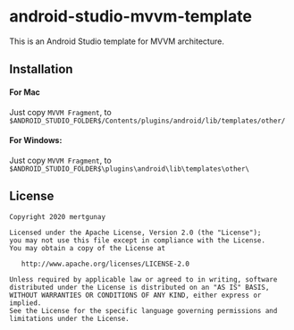 # android-studio-mvvm-template
This is an Android Studio template for MVVM architecture.

## Installation

#### For Mac
Just copy `MVVM Fragment`, to `$ANDROID_STUDIO_FOLDER$/Contents/plugins/android/lib/templates/other/`

#### For Windows:
Just copy `MVVM Fragment`, to `$ANDROID_STUDIO_FOLDER$\plugins\android\lib\templates\other\`

## License 

    Copyright 2020 mertgunay

    Licensed under the Apache License, Version 2.0 (the "License");
    you may not use this file except in compliance with the License.
    You may obtain a copy of the License at

       http://www.apache.org/licenses/LICENSE-2.0

    Unless required by applicable law or agreed to in writing, software
    distributed under the License is distributed on an "AS IS" BASIS,
    WITHOUT WARRANTIES OR CONDITIONS OF ANY KIND, either express or implied.
    See the License for the specific language governing permissions and
    limitations under the License.
